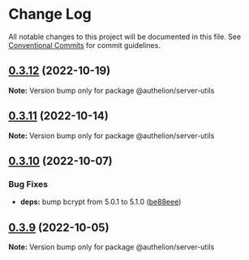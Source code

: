 # Change Log

All notable changes to this project will be documented in this file.
See [Conventional Commits](https://conventionalcommits.org) for commit guidelines.

## [0.3.12](https://github.com/Tada5hi/authelion/compare/@authelion/server-utils@0.3.11...@authelion/server-utils@0.3.12) (2022-10-19)

**Note:** Version bump only for package @authelion/server-utils





## [0.3.11](https://github.com/Tada5hi/authelion/compare/@authelion/server-utils@0.3.10...@authelion/server-utils@0.3.11) (2022-10-14)

**Note:** Version bump only for package @authelion/server-utils





## [0.3.10](https://github.com/Tada5hi/authelion/compare/@authelion/server-utils@0.3.9...@authelion/server-utils@0.3.10) (2022-10-07)


### Bug Fixes

* **deps:** bump bcrypt from 5.0.1 to 5.1.0 ([be88eee](https://github.com/Tada5hi/authelion/commit/be88eee35a09780120df3870e40888ec608ba711))





## [0.3.9](https://github.com/Tada5hi/authelion/compare/@authelion/server-utils@0.3.8...@authelion/server-utils@0.3.9) (2022-10-05)

**Note:** Version bump only for package @authelion/server-utils
